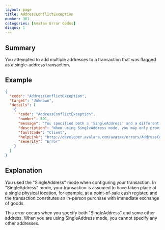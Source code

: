 ```yaml
---
layout: page
title: AddressConflictException
number: 301
categories: [AvaTax Error Codes]
disqus: 1
---
```


## Summary

You attempted to add multiple addresses to a transaction that was flagged as a single-address transaction.

## Example

```json
{
  "code": "AddressConflictException",
  "target": "Unknown",
  "details": [
    {
      "code": "AddressConflictException",
      "number": 301,
      "message": "You specified both a 'SingleAddress' and a different address type on the element '-0-'.",
      "description": "When using SingleAddress mode, you may only provide one address element.",
      "faultCode": "Client",
      "helpLink": "http://developer.avalara.com/avatax/errors/AddressConflictException",
      "severity": "Error"
    }
  ]
}
```

## Explanation

You used the "SingleAddress" mode when configuring your transaction.  In "SingleAddress" mode, your transaction is assumed to have taken place at a single physical location, for example, at a point-of-sale cash register, and the transaction constitutes an in-person purchase with immediate exchange of goods.

This error occurs when you specify both "SingleAddress" and some other address.  When you are using SingleAddress mode, you cannot specify any other addresses.
